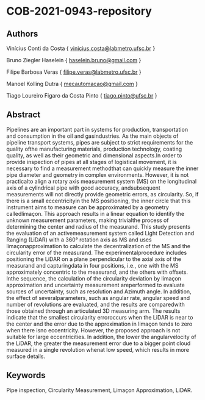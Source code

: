 # COB-2021-0943-repository

## Authors
Vinícius Conti da Costa { vinicius.costa@labmetro.ufsc.br }

Bruno Ziegler Haselein { haselein.bruno@gmail.com }

Filipe Barbosa Veras { filipe.veras@labmetro.ufsc.br }

Manoel Kolling Dutra { mecautomacao@gmail.com }

Tiago Loureiro Figaro da Costa Pinto { tiago.pinto@ufsc.br }

## Abstract

Pipelines are an important part in systems for production, transportation and consumption in the oil and gasindustries.  As the main objects of pipeline transport systems, pipes are subject to strict requirements for the quality ofthe manufacturing materials, production technology, coating quality, as well as their geometric and dimensional aspects.In order to provide inspection of pipes at all stages of logistical movement, it is necessary to find a measurement methodthat can quickly measure the inner pipe diameter and geometry in complex environments.  However, it is not practicalto align a rotary axis measurement system (MS) on the longitudinal axis of a cylindrical pipe with good accuracy, andsubsequent measurements will not directly provide geometric errors, as circularity.  So, if there is a small eccentricityin the MS positioning, the inner circle that this instrument aims to measure can be approximated by a geometry calledlimaçon.  This approach results in a linear equation to identify the unknown measurement parameters, making trivialthe  process  of  determining  the  center  and  radius  of  the  measurand.   This  study  presents  the  evaluation  of  an  activemeasurement system called Light Detection and Ranging (LiDAR) with a 360° rotation axis as MS and uses limaçonapproximation to calculate the decentralization of the MS and the circularity error of the measurand.  The experimentalprocedure includes positioning the LiDAR on a plane perpendicular to the axial axis of the measurand and capturingdata in four positions, i.e., one with the MS approximately concentric to the measurand, and the others with offsets.  Inthe sequence,  the calculation of the circularity deviation by limaçon approximation and uncertainty measurement areperformed to evaluate sources of uncertainty, such as resolution and Azimuth angle.  In addition, the effect of severalparameters, such as angular rate, angular speed and number of revolutions are evaluated, and the results are comparedwith those obtained through an articulated 3D measuring arm.  The results indicate that the smallest circularity erroroccurs when the LiDAR is near to the center and the error due to the approximation in limaçon tends to zero when there isno eccentricity. However, the proposed approach is not suitable for large eccentricities. In addition, the lower the angularvelocity of the LiDAR, the greater the measurement error due to a bigger point cloud measured in a single revolution whenat low speed, which results in more surface details.

## Keywords

Pipe inspection, Circularity Measurement, Limaçon Approximation, LiDAR.
